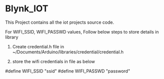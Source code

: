 # Blynk_IOT

This Project contains all the iot projects source code.

For WIFI_SSID, WIFI_PASSWD values, Follow below steps to store details in library

1. Create credential.h file in ~/Documents/Arduino/libraries/credential/credential.h

2. store the wifi credentials in file as below

#define WIFI_SSID "ssid"
#define WIFI_PASSWD "password"
